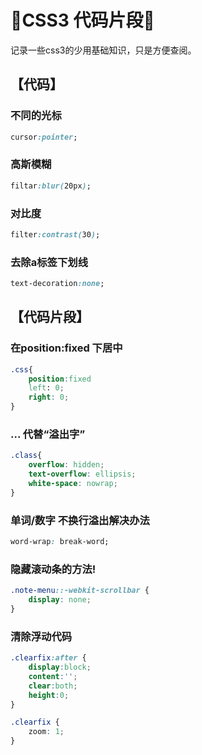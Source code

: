 # 🍇CSS3 代码片段🍇

记录一些css3的少用基础知识，只是方便查阅。

## 【代码】

### 不同的光标 
```css
cursor:pointer;
```
### 高斯模糊
```css
filtar:blur(20px);
```
### 对比度
```css
filter:contrast(30);
```
### 去除a标签下划线
```css
text-decoration:none;
```

## 【代码片段】

### 在position:fixed 下居中
```css
.css{
    position:fixed
    left: 0;
    right: 0;
}
```
### ... 代替“溢出字”
```css
.class{
    overflow: hidden;
    text-overflow: ellipsis;
    white-space: nowrap;
}
```

### 单词/数字 不换行溢出解决办法
```css
word-wrap: break-word;
```
### 隐藏滚动条的方法!  
```css
.note-menu::-webkit-scrollbar {     
    display: none;
}
```

### 清除浮动代码 
```css
.clearfix:after {
    display:block;
    content:'';
    clear:both;
    height:0;
}

.clearfix {
    zoom: 1;
}
```
